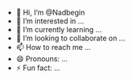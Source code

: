 - 👋 Hi, I’m @Nadbegin
- 👀 I’m interested in ...
- 🌱 I’m currently learning ...
- 💞️ I’m looking to collaborate on ...
- 📫 How to reach me ...
- 😄 Pronouns: ...
- ⚡ Fun fact: ...

<!---
Nadbegin/Nadbegin is a ✨ special ✨ repository because its `README.md` (this file) appears on your GitHub profile.
You can click the Preview link to take a look at your changes.
--->
